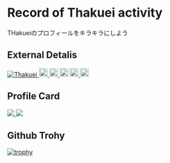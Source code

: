 # Record of Thakuei activity
THakueiのプロフィールをキラキラにしよう
## External Detalis
<p align="left">
  <a href="https://github.com/Thakuei/Thakuei/">
    <img src="https://komarev.com/ghpvc/?username=Thakuei" alt="Thakuei" />
  </a>
  <a href="https://github.com/Thakuei">
    <img height="20" src="https://img.shields.io/github/followers/Thakuei?label=follow&logo=github&style=flat" />
  </a>
  <a href="https://www.reddit.com/user/Thakuei">
    <img height="20" src="https://img.shields.io/reddit/user-karma/combined/Thakuei?label=Reddit&logo=reddit&style=flat" />
  </a>
  <a herf="http://qiita.com/Eipon">
    <img height = "20" src="https://qiita-badge.apiapi.app/s/Eipon/posts.svg"/>
  </a>
  <a href="http://qiita.com/Eipon">
    <img height = "20" src="https://qiita-badge.apiapi.app/s/Eipon/contributions.svg"/>
  </a>
  <a href="http://qiita.com/Eipon">
    <img height = "20" src="https://qiita-badge.apiapi.app/s/Eipon/followers.svg" />
  </a>
</p>

## Profile Card
  <a href="https://github.com/Thakuei/github-readme-stats">
    <img src="https://github-readme-stats.vercel.app/api?username=Thakuei&show_icons=true&theme=radical"></img>
  </a>
  <a href="https://github.com/Thakuei/github-readme-stats">
    <img src="https://github-readme-stats.vercel.app/api/top-langs/?username=Thakuei&layout=donut"></img>
  </a>

## Github Trohy
[![trophy](https://github-profile-trophy.vercel.app/?username=Thakuei)](https://github.com/Thakuei/github-profile-trophy)
